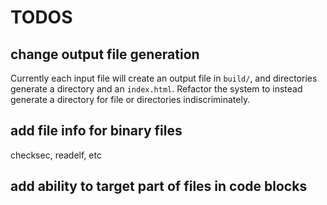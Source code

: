# TODOS

## change output file generation

Currently each input file will create an output file in `build/`, and directories generate a directory and an `index.html`.
Refactor the system to instead generate a directory for file or directories indiscriminately.

## add file info for binary files

checksec, readelf, etc

## add ability to target part of files in code blocks